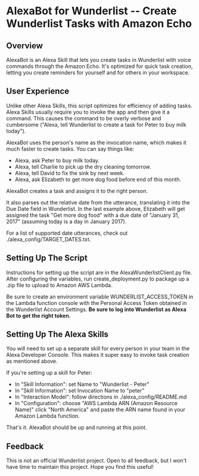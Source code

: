 # AlexaBot for Wunderlist -- Create Wunderlist Tasks with Amazon Echo

## Overview
AlexaBot is an Alexa Skill that lets you create tasks in Wunderlist with voice
commands through the Amazon Echo. It's optimized for quick task creation, letting
you create reminders for yourself and for others in your workspace.

## User Experience
Unlike other Alexa Skills, this script optimizes for efficiency of adding tasks.
Alexa Skills usually require you to invoke the app and then give it a command.
This causes the command to be overly verbose and cumbersome ("Alexa, tell Wunderlist
to create a task for Peter to buy milk today").

AlexaBot uses the person's name as the invocation name, which makes it much faster to
create tasks. You can say things like:

 - Alexa, ask Peter to buy milk today.
 - Alexa, tell Charlie to pick up the dry cleaning tomorrow.
 - Alexa, tell David to fix the sink by next week.
 - Alexa, ask Elizabeth to get more dog food before end of this month.

AlexaBot creates a task and assigns it to the right person.

It also parses out the relative date from the utterance, translating it into
the Due Date field in Wunderlist. In the last example above, Elizabeth will get
assigned the task "Get more dog food" with a due date of "January 31, 2017"
(assuming today is a day in January 2017).

For a list of supported date utterances, check out ./alexa_config/TARGET_DATES.txt.

## Setting Up The Script
Instructions for setting up the script are in the AlexaWunderlistClient.py file.
After configuring the variables, run create_deployment.py to package up a .zip
file to upload to Amazon AWS Lambda.

Be sure to create an environment variable WUNDERLIST_ACCESS_TOKEN in the Lambda function
console with the Personal Access Token obtained in the Wunderlist Account Settings.
**Be sure to log into Wunderlist as Alexa Bot to get the right token.**

## Setting Up The Alexa Skills
You will need to set up a separate skill for every person in your team in
the Alexa Developer Console. This makes it super easy to invoke task creation
as mentioned above.

If you're setting up a skill for Peter:

 - In "Skill Information": set Name to "Wunderlist - Peter"
 - In "Skill Information": set Invocation Name to "peter"
 - In "Interaction Model": follow directions in ./alexa_config/README.md
 - In "Configuration": choose "AWS Lambda ARN (Amazon Resource Name)" click "North America" and paste the ARN name found in your Amazon Lambda function.

That's it. AlexaBot should be up and running at this point.

## Feedback
This is not an official Wunderlist project. Open to all feedback, but I won't have time
to maintain this project. Hope you find this useful!
